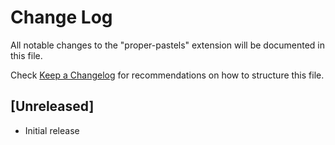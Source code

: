 # Change Log

All notable changes to the "proper-pastels" extension will be documented in this file.

Check [Keep a Changelog](http://keepachangelog.com/) for recommendations on how to structure this file.

## [Unreleased]

- Initial release
